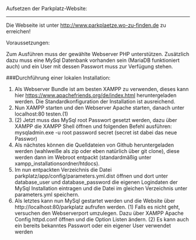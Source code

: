 Aufsetzen der Parkplatz-Website:
________________________________
Die Webseite ist unter http://www.parkplaetze.wo-zu-finden.de zu erreichen!

Voraussetzungen:

Zum Ausführen muss der gewählte Webserver PHP unterstützen. Zusätzlich dazu muss eine MySql Datenbank vorhanden sein (MariaDB funktioniert auch) und ein User mit dessen Passwort muss zur Verfügung stehen.

###Durchführung einer lokalen Installation:

1.	Als Webserver Bundle ist am besten XAMPP zu verwenden, dieses kann hier https://www.apachefriends.org/de/index.html heruntergeladen werden. Die Standardkonfiguration der Installation ist ausreichend.
2.	Nun XAMPP starten und den Webserver Apache starten, danach unter localhost:80 testen.(1)
3.	(2) Jetzt muss das MySql root Passwort gesetzt werden, dazu über XAMPP die XAMPP Shell öffnen und folgenden Befehl ausführen: mysqladmin.exe -u root password secret (secret ist dabei das neue Passwor)
4.	Als nächstes können die Quelldateien von Github heruntergeladen werden (wahlweiße als zip oder eben natürlich über git clone), diese werden dann im Webroot entpackt (standardmäßig unter xampp_installationsordner/htdocs).
5.	Im nun entpackten Verzeichnis die Datei parkplatz/app/config/parameters.yml.dist öffnen und dort unter     database_user und  database_password die eigenen Logindaten der MySql Installation eintragen und die Datei im gleichen Verzeichnis unter  parameters.yml speichern.
6.	Als letztes kann nun MySql gestartet werden und die Website über http://localhost:80/parkplatz aufrufen werden.
(1) Falls es nicht geht, versuchen den Webserverport umzulegen. Dazu über XAMPP Apache Config httpd.conf öffnen und die Option Listen ändern.
(2) Es kann auch ein bereits bekanntes Passwort oder ein eigener User verwendet werden
